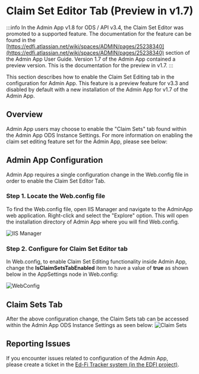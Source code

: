 # Claim Set Editor Tab (Preview in v1.7)

:::info
  In the Admin App v1.8 for ODS / API v3.4, the Claim Set Editor was
  promoted to a supported feature. The documentation for the feature can be
  found in the
  [https://edfi.atlassian.net/wiki/spaces/ADMIN/pages/25238340](https://edfi.atlassian.net/wiki/spaces/ADMIN/pages/25238340)
  section of the Admin App User Guide. Version 1.7 of the Admin App contained a
  preview version. This is the documentation for the preview in v1.7.
:::

This section describes how to enable the Claim Set Editing tab in the
configuration for Admin App. This feature is a preview feature for v3.3 and
disabled by default with a new installation of the Admin App for v1.7 of the
Admin App.

## Overview

Admin App users may choose to enable the "Claim Sets" tab found within the Admin
App ODS Instance Settings. For more information on enabling the claim set
editing feature set for the Admin App, please see below:

## Admin App Configuration

Admin App requires a single configuration change in the Web.config file in order
to enable the Claim Set Editor Tab.

### Step 1. Locate the Web.config file

To find the Web.config file, open IIS Manager and navigate to the AdminApp web
application. Right-click and select the "Explore" option. This will open the
installation directory of Admin App where you will find Web.config.

![IIS Manager](https://edfidocs.blob.core.windows.net/$web/img/reference/admin-app/technical-articles/image2019-8-2_10-10-19.png)

### Step 2. Configure for Claim Set Editor tab

In Web.config, to enable Claim Set Editing functionality inside Admin App,
change the **IsClaimSetsTabEnabled** item to have a value of **true** as shown
below in the AppSettings node in Web.config:

![WebConfig](https://edfi.atlassian.net/wiki/download/attachments/25238416/image2020-1-13_11-15-28.png?version=1&modificationDate=1578935728477&cacheVersion=1&api=v2)

## Claim Sets Tab

After the above configuration change, the Claim Sets tab can be accessed within
the Admin App ODS Instance Settings as seen below:
![Claim Sets](https://edfidocs.blob.core.windows.net/$web/img/reference/admin-app/technical-articles/image2020-1-13_11-25-50.png)

## Reporting Issues

If you encounter issues related to configuration of the Admin App, please create
a ticket in the [Ed-Fi Tracker system (in the EDFI
project)](https://tracker.ed-fi.org/projects/EDFI).
